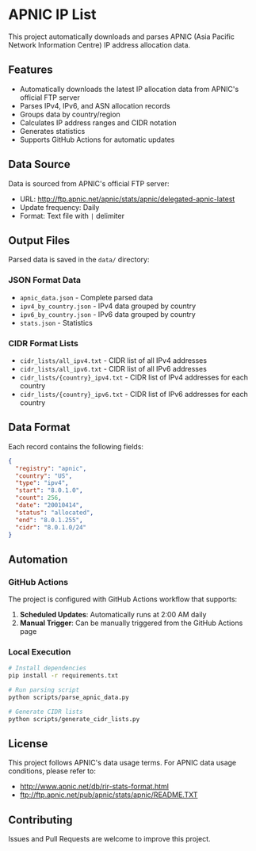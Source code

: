 # APNIC IP List

This project automatically downloads and parses APNIC (Asia Pacific Network Information Centre) IP address allocation data.

## Features

- Automatically downloads the latest IP allocation data from APNIC's official FTP server
- Parses IPv4, IPv6, and ASN allocation records
- Groups data by country/region
- Calculates IP address ranges and CIDR notation
- Generates statistics
- Supports GitHub Actions for automatic updates

## Data Source

Data is sourced from APNIC's official FTP server:
- URL: http://ftp.apnic.net/apnic/stats/apnic/delegated-apnic-latest
- Update frequency: Daily
- Format: Text file with `|` delimiter

## Output Files

Parsed data is saved in the `data/` directory:

### JSON Format Data
- `apnic_data.json` - Complete parsed data
- `ipv4_by_country.json` - IPv4 data grouped by country
- `ipv6_by_country.json` - IPv6 data grouped by country
- `stats.json` - Statistics

### CIDR Format Lists
- `cidr_lists/all_ipv4.txt` - CIDR list of all IPv4 addresses
- `cidr_lists/all_ipv6.txt` - CIDR list of all IPv6 addresses
- `cidr_lists/{country}_ipv4.txt` - CIDR list of IPv4 addresses for each country
- `cidr_lists/{country}_ipv6.txt` - CIDR list of IPv6 addresses for each country

## Data Format

Each record contains the following fields:

```json
{
  "registry": "apnic",
  "country": "US",
  "type": "ipv4",
  "start": "8.0.1.0",
  "count": 256,
  "date": "20010414",
  "status": "allocated",
  "end": "8.0.1.255",
  "cidr": "8.0.1.0/24"
}
```

## Automation

### GitHub Actions

The project is configured with GitHub Actions workflow that supports:

1. **Scheduled Updates**: Automatically runs at 2:00 AM daily
2. **Manual Trigger**: Can be manually triggered from the GitHub Actions page

### Local Execution

```bash
# Install dependencies
pip install -r requirements.txt

# Run parsing script
python scripts/parse_apnic_data.py

# Generate CIDR lists
python scripts/generate_cidr_lists.py
```

## License

This project follows APNIC's data usage terms. For APNIC data usage conditions, please refer to:
- http://www.apnic.net/db/rir-stats-format.html
- ftp://ftp.apnic.net/pub/apnic/stats/apnic/README.TXT

## Contributing

Issues and Pull Requests are welcome to improve this project. 